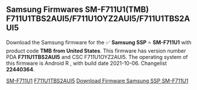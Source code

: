 <h2>Samsung Firmwares SM-F711U1(TMB) F711U1TBS2AUI5/F711U1OYZ2AUI5/F711U1TBS2AUI5</h2>
Download the Samsung firmware for the ✅ <strong>Samsung SSP </strong> ⭐ <strong>SM-F711U1</strong> with product code <strong>TMB</strong> <strong> from United States</strong>. This firmware has version number PDA <strong>F711U1TBS2AUI5</strong> and CSC F711U1OYZ2AUI5. The operating system of this firmware is Android R , with build date 2021-10-06. Changelist <strong>22440364</strong>.


[SM-F711U1](https://samfirm.shop/samsung/model/SM-F711U1)
[F711U1TBS2AUI5](https://samfirm.shop/samsung/pda/F711U1TBS2AUI5)
[Download Firmware Samsung SSP SM-F711U1](https://samfirm.shop/samsung/firmware/462858)
